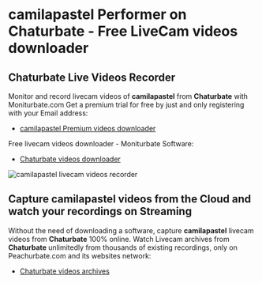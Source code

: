 # camilapastel Performer on Chaturbate - Free LiveCam videos downloader

## Chaturbate Live Videos Recorder

Monitor and record livecam videos of **camilapastel** from **Chaturbate** with Moniturbate.com
Get a premium trial for free by just and only registering with your Email address:
* [camilapastel Premium videos downloader](https://moniturbate.com/request-demo-licence-key.html)

Free livecam videos downloader - Moniturbate Software:
* [Chaturbate videos downloader](https://moniturbate.com/moniturbate-download-software.html)

![camilapastel livecam videos recorder](https://peachurnet.com/templates/moniturbate-software.png)


## Capture camilapastel videos from the Cloud and watch your recordings on Streaming

Without the need of downloading a software, capture **camilapastel** livecam videos from **Chaturbate** 100% online.
Watch Livecam archives from **Chaturbate** unlimitedly from thousands of existing recordings, only on Peachurbate.com and its websites network:
* [Chaturbate videos archives](https://peachurnet.com/)